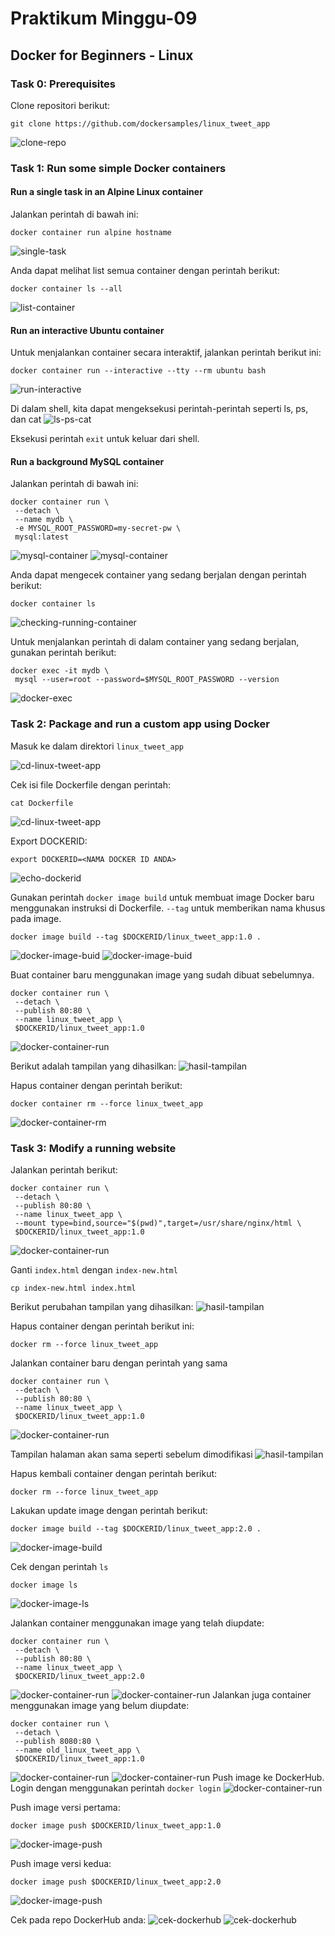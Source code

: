 # Praktikum Minggu-09
## Docker for Beginners - Linux
### Task 0: Prerequisites
Clone repositori berikut:
```
git clone https://github.com/dockersamples/linux_tweet_app
```
![clone-repo](gambar-01.png)
### Task 1: Run some simple Docker containers
#### Run a single task in an Alpine Linux container
Jalankan perintah di bawah ini:
```
docker container run alpine hostname
```
![single-task](gambar-02.png)

Anda dapat melihat list semua container dengan perintah berikut:
```
docker container ls --all
```
![list-container](gambar-03.png)
#### Run an interactive Ubuntu container
Untuk menjalankan container secara interaktif, jalankan perintah berikut ini:
```
docker container run --interactive --tty --rm ubuntu bash
``` 
![run-interactive](gambar-04.png)

Di dalam shell, kita dapat mengeksekusi perintah-perintah seperti ls, ps, dan cat
![ls-ps-cat](gambar-05.png)

Eksekusi perintah `exit` untuk keluar dari shell.
#### Run a background MySQL container
Jalankan perintah di bawah ini:
```
docker container run \
 --detach \
 --name mydb \
 -e MYSQL_ROOT_PASSWORD=my-secret-pw \
 mysql:latest
```
![mysql-container](gambar-06.png)
![mysql-container](gambar-07.png)

Anda dapat mengecek container yang sedang berjalan dengan perintah berikut:
```
docker container ls
```
![checking-running-container](gambar-08.png)

Untuk menjalankan perintah di dalam container yang sedang berjalan, gunakan perintah berikut:
```
docker exec -it mydb \
 mysql --user=root --password=$MYSQL_ROOT_PASSWORD --version
```
![docker-exec](gambar-09.png)
### Task 2: Package and run a custom app using Docker
Masuk ke dalam direktori `linux_tweet_app`

![cd-linux-tweet-app](gambar-10.png)

Cek isi file Dockerfile dengan perintah:
```
cat Dockerfile
```
![cd-linux-tweet-app](gambar-11.png)

Export DOCKERID:
```
export DOCKERID=<NAMA DOCKER ID ANDA>
```
![echo-dockerid](gambar-12.png)

Gunakan perintah `docker image build` untuk membuat image Docker baru menggunakan instruksi di Dockerfile. `--tag` untuk memberikan nama khusus pada image.
```
docker image build --tag $DOCKERID/linux_tweet_app:1.0 .
```
![docker-image-buid](gambar-13.png)
![docker-image-buid](gambar-14.png)

Buat container baru menggunakan image yang sudah dibuat sebelumnya.
```
docker container run \
 --detach \
 --publish 80:80 \
 --name linux_tweet_app \
 $DOCKERID/linux_tweet_app:1.0
```
![docker-container-run](gambar-15.png)

Berikut adalah tampilan yang dihasilkan:
![hasil-tampilan](gambar-16.png)

Hapus container dengan perintah berikut:
```
docker container rm --force linux_tweet_app
```
![docker-container-rm](gambar-17.png)
### Task 3: Modify a running website
Jalankan perintah berikut:
```
docker container run \
 --detach \
 --publish 80:80 \
 --name linux_tweet_app \
 --mount type=bind,source="$(pwd)",target=/usr/share/nginx/html \
 $DOCKERID/linux_tweet_app:1.0
```
![docker-container-run](gambar-18.png)

Ganti `index.html` dengan `index-new.html`
```
cp index-new.html index.html
```
Berikut perubahan tampilan yang dihasilkan:
![hasil-tampilan](gambar-19.png)

Hapus container dengan perintah berikut ini:
```
docker rm --force linux_tweet_app
```
Jalankan container baru dengan perintah yang sama
```
docker container run \
 --detach \
 --publish 80:80 \
 --name linux_tweet_app \
 $DOCKERID/linux_tweet_app:1.0
```
![docker-container-run](gambar-20.png)

Tampilan halaman akan sama seperti sebelum dimodifikasi
![hasil-tampilan](gambar-21.png)

Hapus kembali container dengan perintah berikut:
```
docker rm --force linux_tweet_app
```
Lakukan update image dengan perintah berikut:
```
docker image build --tag $DOCKERID/linux_tweet_app:2.0 .
```
![docker-image-build](gambar-22.png)

Cek dengan perintah `ls`
```
docker image ls
```
![docker-image-ls](gambar-23.png)

Jalankan container menggunakan image yang telah diupdate:
```
docker container run \
 --detach \
 --publish 80:80 \
 --name linux_tweet_app \
 $DOCKERID/linux_tweet_app:2.0
```
![docker-container-run](gambar-24.png)
![docker-container-run](gambar-25.png)
Jalankan juga container menggunakan image yang belum diupdate:
```
docker container run \
 --detach \
 --publish 8080:80 \
 --name old_linux_tweet_app \
 $DOCKERID/linux_tweet_app:1.0
```
![docker-container-run](gambar-26.png)
![docker-container-run](gambar-27.png)
Push image ke DockerHub. Login dengan menggunakan perintah `docker login`
![docker-container-run](gambar-28.png)

Push image versi pertama:
```
docker image push $DOCKERID/linux_tweet_app:1.0
```
![docker-image-push](gambar-29.png)

Push image versi kedua:
```
docker image push $DOCKERID/linux_tweet_app:2.0
```
![docker-image-push](gambar-30.png)

Cek pada repo DockerHub anda:
![cek-dockerhub](gambar-31.png)
![cek-dockerhub](gambar-32.png)